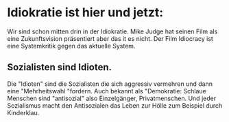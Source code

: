 # Idiokratie ist hier und jetzt:
Wir sind schon mitten drin
in der Idiokratie.
Mike Judge hat seinen Film
als eine Zukunftsvision präsentiert
aber das it es nicht.
Der Film Idiocracy ist
eine Systemkritik
gegen das aktuelle System.

## Sozialisten sind Idioten.
Die "Idioten"
sind die Sozialisten
die sich aggressiv vermehren
und dann
eine "Mehrheitswahl "fordern.
Auch bekannt als "Demokratie:
Schlaue Menschen sind "antisozial"
also Einzelgänger, Privatmenschen.
Und jeder Sozialismus
macht den Antisozialen
das Leben zur Hölle
zum Beispiel durch Kinderklau.

